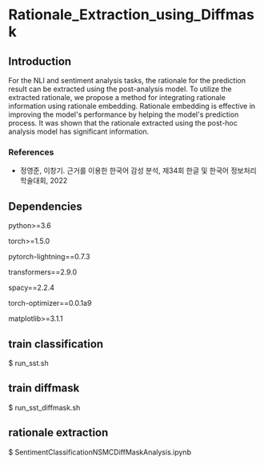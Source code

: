 # Rationale_Extraction_using_Diffmask

## Introduction

For the NLI and sentiment analysis tasks, the rationale for the prediction result can be extracted using the post-analysis model.
To utilize the extracted rationale, we propose a method for integrating rationale information using rationale embedding.
Rationale embedding is effective in improving the model's performance by helping the model's prediction process.
It was shown that the rationale extracted using the post-hoc analysis model has significant information.

### References

* 정영준, 이창기. 근거를 이용한 한국어 감성 분석, 제34회 한글 및 한국어 정보처리 학술대회, 2022

## Dependencies

  python>=3.6
  
  torch>=1.5.0
  
  pytorch-lightning==0.7.3
  
  transformers==2.9.0
  
  spacy==2.2.4
  
  torch-optimizer==0.0.1a9
  
  matplotlib>=3.1.1

## train classification

$ run_sst.sh

## train diffmask

$ run_sst_diffmask.sh

## rationale extraction

$ SentimentClassificationNSMCDiffMaskAnalysis.ipynb
